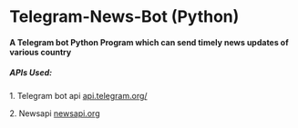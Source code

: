 # Telegram-News-Bot (Python)
<h4>A Telegram bot Python Program which can send timely news updates of various country</h4>
<h5>APIs Used:  </h5>
<p>1. Telegram bot api <a href="http://api.telegram.org/">api.telegram.org/</a></p>
<p>2. Newsapi <a href="newsapi.org">newsapi.org</a></p>
